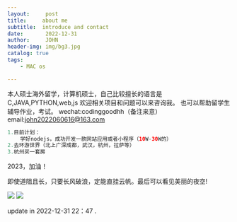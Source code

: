 ```yaml
---
layout:     post
title:     about me
subtitle:  introduce and contact
date:       2022-12-31
author:     JOHN
header-img: img/bg3.jpg
catalog: true
tags:
    - MAC os

---
```


本人硕士海外留学，计算机硕士，自己比较擅长的语言是C,JAVA,PYTHON,web,js
欢迎相关项目和问题可以来咨询我。
也可以帮助留学生辅导作业，考试。
wechat:codinggoodhh（备注来意）
email:john2022060616@163.com

```java
1.目前计划：
    学好nodejs，成功开发一款网站应用或者小程序（10W-30W的）
2.去环游世界（北上广深成都，武汉，杭州，拉萨等）
3.杭州买一套房
```
2023，加油！

即使道阻且长，只要长风破浪，定能直挂云帆。最后可以看见美丽的夜空!

<img src="https://limit123123.github.io/img/ylgq1.png" >



<img src="https://limit123123.github.io/img/bg3.jpg" >

update in 2022-12-31 22：47 .

